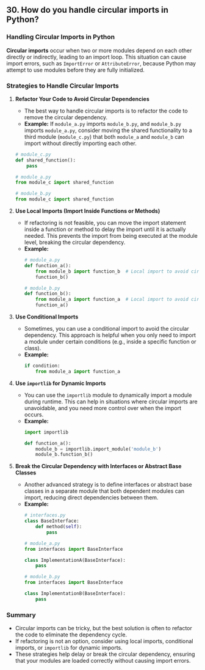 ## 30. How do you handle circular imports in Python?


### Handling Circular Imports in Python

**Circular imports** occur when two or more modules depend on each other directly or indirectly, leading to an import loop. This situation can cause import errors, such as `ImportError` or `AttributeError`, because Python may attempt to use modules before they are fully initialized.

### Strategies to Handle Circular Imports

1. **Refactor Your Code to Avoid Circular Dependencies**
   - The best way to handle circular imports is to refactor the code to remove the circular dependency.
   - **Example:** If `module_a.py` imports `module_b.py`, and `module_b.py` imports `module_a.py`, consider moving the shared functionality to a third module (`module_c.py`) that both `module_a` and `module_b` can import without directly importing each other.

   ```python
   # module_c.py
   def shared_function():
       pass

   # module_a.py
   from module_c import shared_function

   # module_b.py
   from module_c import shared_function
   ```

2. **Use Local Imports (Import Inside Functions or Methods)**
   - If refactoring is not feasible, you can move the import statement inside a function or method to delay the import until it is actually needed. This prevents the import from being executed at the module level, breaking the circular dependency.
   - **Example:**
     ```python
     # module_a.py
     def function_a():
         from module_b import function_b  # Local import to avoid circular dependency
         function_b()

     # module_b.py
     def function_b():
         from module_a import function_a  # Local import to avoid circular dependency
         function_a()
     ```

3. **Use Conditional Imports**
   - Sometimes, you can use a conditional import to avoid the circular dependency. This approach is helpful when you only need to import a module under certain conditions (e.g., inside a specific function or class).
   - **Example:**
     ```python
     if condition:
         from module_a import function_a
     ```

4. **Use `importlib` for Dynamic Imports**
   - You can use the `importlib` module to dynamically import a module during runtime. This can help in situations where circular imports are unavoidable, and you need more control over when the import occurs.
   - **Example:**
     ```python
     import importlib

     def function_a():
         module_b = importlib.import_module('module_b')
         module_b.function_b()
     ```

5. **Break the Circular Dependency with Interfaces or Abstract Base Classes**
   - Another advanced strategy is to define interfaces or abstract base classes in a separate module that both dependent modules can import, reducing direct dependencies between them.
   - **Example:**
     ```python
     # interfaces.py
     class BaseInterface:
         def method(self):
             pass

     # module_a.py
     from interfaces import BaseInterface

     class ImplementationA(BaseInterface):
         pass

     # module_b.py
     from interfaces import BaseInterface

     class ImplementationB(BaseInterface):
         pass
     ```

### Summary
- Circular imports can be tricky, but the best solution is often to refactor the code to eliminate the dependency cycle.
- If refactoring is not an option, consider using local imports, conditional imports, or `importlib` for dynamic imports.
- These strategies help delay or break the circular dependency, ensuring that your modules are loaded correctly without causing import errors.